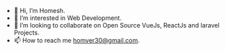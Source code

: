 - 👋 Hi, I’m Homesh.
- 👀 I’m interested in Web Development.
- 💞️ I’m looking to collaborate on Open Source VueJs, ReactJs and laravel Projects.
- 📫 How to reach me homver30@gmail.com.

<!---
iamhomesh/iamhomesh is a ✨ special ✨ repository because its `README.md` (this file) appears on your GitHub profile.
You can click the Preview link to take a look at your changes.
--->
